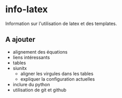 # info-latex
Information sur l'utilisation de latex et des templates.

## A ajouter
- alignement des équations
- liens intéressants
- tables
- siunitx
	- aligner les virgules dans les tables
	- expliquer la configuration actuelles
- inclure du python
- utilisation de git et github
